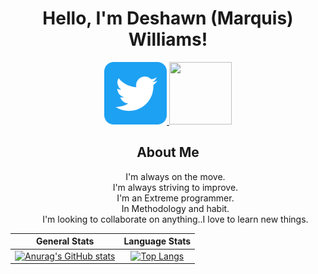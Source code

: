 
<div align="center"> <h1> Hello, I'm Deshawn (Marquis) Williams!</h1> </div>
<div align="center">
  <a href="https://twitter.com/MarquisCoder">
      <img class="img-icon" style="width: 100px; height: 100px;" 
        src="https://github.com/edent/SuperTinyIcons/blob/master/images/svg/twitter.svg">
      </img>
  </a>
  <a href="https://www.linkedin.com/in/deshawn-w-a63333241/">
    <img style="width: 100px; height: 100px" src="https://upload.wikimedia.org/wikipedia/commons/c/ca/LinkedIn_logo_initials.png">
  
  </a>
  
</div>

<h2 align="center">About Me</h2>
<p align="center">
  <ul style="text-align: center; list-style: none;">
    <li>I'm always on the move.</li>
    <li>I'm always striving to improve.</li>
    <li>I'm an Extreme programmer.</li>
    <li>In Methodology and habit.</li>
    <li>I'm looking to collaborate on anything..I love to learn new things.</li>
   </ul>
 </p>
    


General Stats | Language Stats
:------------:|:--------------:
[![Anurag's GitHub stats](https://github-readme-stats.vercel.app/api?username=MarquisTheCoder&theme=react&layout=compact)](https://github.com/anuraghazra/github-readme-stats)|[![Top Langs](https://github-readme-stats.vercel.app/api/top-langs/?username=MarquisTheCoder&theme=react&layout=compact)](https://github.com/anuraghazra/github-readme-stats)
